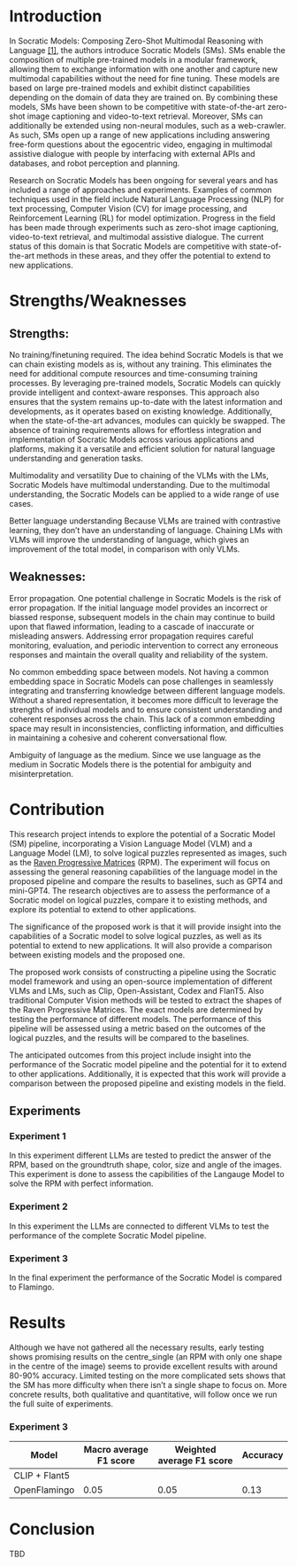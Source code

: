 # Introduction
In Socratic Models: Composing Zero-Shot Multimodal Reasoning with Language [[1]](https://arxiv.org/pdf/2204.00598), the authors introduce Socratic Models (SMs). SMs enable the composition of multiple pre-trained models in a modular framework, allowing them to exchange information with one another and capture new multimodal capabilities without the need for fine tuning. These models are based on large pre-trained models and exhibit distinct capabilities depending on the domain of data they are trained on. By combining these models, SMs have been shown to be competitive with state-of-the-art zero-shot image captioning and video-to-text retrieval. Moreover, SMs can additionally be extended using non-neural modules, such as a web-crawler. As such, SMs open up a range of new applications including answering free-form questions about the egocentric video, engaging in multimodal assistive dialogue with people by interfacing with external APIs and databases, and robot perception and planning.

Research on Socratic Models has been ongoing for several years and has included a range of approaches and experiments. Examples of common techniques used in the field include Natural Language Processing (NLP) for text processing, Computer Vision (CV) for image processing, and Reinforcement Learning (RL) for model optimization. Progress in the field has been made through experiments such as zero-shot image captioning, video-to-text retrieval, and multimodal assistive dialogue. The current status of this domain is that Socratic Models are competitive with state-of-the-art methods in these areas, and they offer the potential to extend to new applications.


# Strengths/Weaknesses
## Strengths:
No training/finetuning required. 
The idea behind Socratic Models is that we can chain existing models as is, without any training. This eliminates the need for additional compute resources and time-consuming training processes. By leveraging pre-trained models, Socratic Models can quickly provide intelligent and context-aware responses. This approach also ensures that the system remains up-to-date with the latest information and developments, as it operates based on existing knowledge. Additionally, when the state-of-the-art advances, modules can quickly be swapped. The absence of training requirements allows for effortless integration and implementation of Socratic Models across various applications and platforms, making it a versatile and efficient solution for natural language understanding and generation tasks.


Multimodality and versatility
Due to chaining of the VLMs with the LMs, Socratic Models have multimodal understanding. Due to the multimodal understanding, the Socratic Models can be applied to a wide range of use cases. 


Better language understanding
Because VLMs are trained with contrastive learning, they don’t have an understanding of language. Chaining LMs with VLMs will improve the understanding of language, which gives an improvement of the total model, in comparison with only VLMs. 

## Weaknesses:
Error propagation.
One potential challenge in Socratic Models is the risk of error propagation. If the initial language model provides an incorrect or biassed response, subsequent models in the chain may continue to build upon that flawed information, leading to a cascade of inaccurate or misleading answers. Addressing error propagation requires careful monitoring, evaluation, and periodic intervention to correct any erroneous responses and maintain the overall quality and reliability of the system.


No common embedding space between models.
Not having a common embedding space in Socratic Models can pose challenges in seamlessly integrating and transferring knowledge between different language models. Without a shared representation, it becomes more difficult to leverage the strengths of individual models and to ensure consistent understanding and coherent responses across the chain. This lack of a common embedding space may result in inconsistencies, conflicting information, and difficulties in maintaining a cohesive and coherent conversational flow.


Ambiguity of language as the medium.
Since we use language as the medium in Socratic Models there is the potential for ambiguity and misinterpretation. 

# Contribution
This research project intends to explore the potential of a Socratic Model (SM) pipeline, incorporating a Vision Language Model (VLM) and a Language Model (LM), to solve logical puzzles represented as images, such as the [Raven Progressive Matrices](https://wellyzhang.github.io/project/raven.html) (RPM). The experiment will focus on assessing the general reasoning capabilities of the language model in the proposed pipeline and compare the results to baselines, such as GPT4 and mini-GPT4. The research objectives are to assess the performance of a Socratic model on logical puzzles, compare it to existing methods, and explore its potential to extend to other applications.

The significance of the proposed work is that it will provide insight into the capabilities of a Socratic model to solve logical puzzles, as well as its potential to extend to new applications. It will also provide a comparison between existing models and the proposed one.

The proposed work consists of constructing a pipeline using the Socratic model framework and using an open-source implementation of different VLMs and LMs, such as Clip, Open-Assistant, Codex and FlanT5. Also traditional Computer Vision methods will be tested to extract the shapes of the Raven Progressive Matrices. The exact models are determined by testing the performance of different models. The performance of this pipeline will be assessed using a metric based on the outcomes of the logical puzzles, and the results will be compared to the baselines.

The anticipated outcomes from this project include insight into the performance of the Socratic model pipeline and the potential for it to extend to other applications. Additionally, it is expected that this work will provide a comparison between the proposed pipeline and existing models in the field.

## Experiments
### Experiment 1
In this experiment different LLMs are tested to predict the answer of the RPM, based on the groundtruth shape, color, size and angle of the images. This experiment is done to assess the capibilities of the Langauge Model to solve the RPM with perfect information.

### Experiment 2
In this experiment the LLMs are connected to different VLMs to test the performance of the complete Socratic Model pipeline. 

### Experiment 3
In the final experiment the performance of the Socratic Model is compared to Flamingo.

# Results
Although we have not gathered all the necessary results, early testing shows promising results on the centre_single (an RPM with only one shape in the centre of the image) seems to provide excellent results with around 80-90% accuracy. Limited testing on the more complicated sets shows that the SM has more difficulty when there isn’t a single shape to focus on. More concrete results, both qualitative and quantitative, will follow once we run the full suite of experiments.

### Experiment 3

| Model         | Macro average F1 score | Weighted average F1 score | Accuracy |
| ------------- | -----------------------|---------------------------|----------|
| CLIP + Flant5 |                        |                           |          |
| OpenFlamingo  | 0.05                   | 0.05                      | 0.13     |

# Conclusion
TBD
